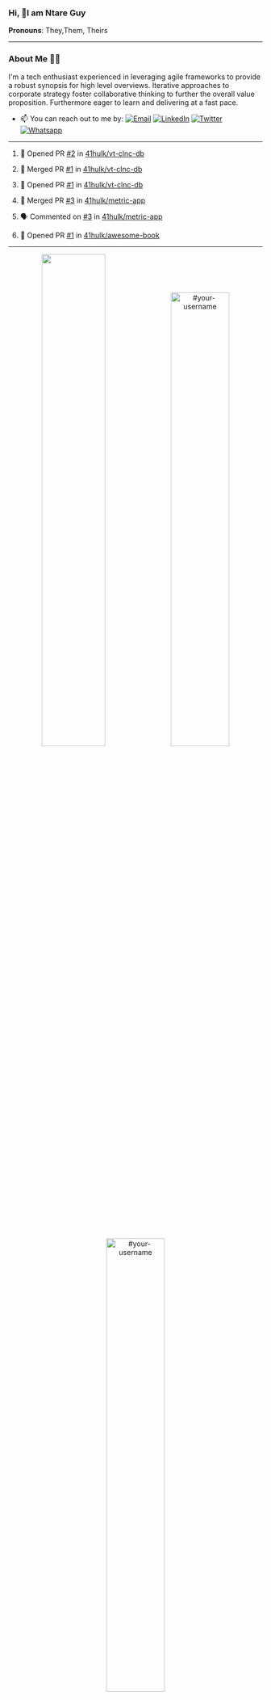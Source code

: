 ### Hi, 👋I am Ntare Guy

**Pronouns**: They,Them, Theirs

---

### About Me 👨‍💻

I'm a tech enthusiast experienced in leveraging agile frameworks to provide a robust synopsis for high level overviews. Iterative approaches to corporate strategy foster collaborative thinking to further the overall value proposition. Furthermore eager to learn and delivering at a fast pace.

- 📫 You can reach out to me by:
  [![Email](https://img.shields.io/badge/--gmail?label=Gmail&logo=Gmail&style=social)](mailto:gntare2@gmail.com)
  [![LinkedIn](https://img.shields.io/badge/--linkedin?label=LinkedIn&logo=LinkedIn&style=social)](https://www.linkedin.com/in/ntare-guy)
  [![Twitter](https://img.shields.io/badge/--twitter?label=Twitter&logo=Twitter&style=social)](https://twitter.com/ntare_guy)
  [![Whatsapp](https://img.shields.io/badge/--whatsapp?label=Whatsapp&logo=whatsapp&style=social)](https://api.whatsapp.com/send?phone=+250780770022&text=Hello%20Guy!%20%F0%9F%91%8B%F0%9F%8F%BB)

---

<!--START_SECTION:activity-->
1. 💪 Opened PR [#2](https://github.com/41hulk/vt-clnc-db/pull/2) in [41hulk/vt-clnc-db](https://github.com/41hulk/vt-clnc-db)

2. 🎉 Merged PR [#1](https://github.com/41hulk/vt-clnc-db/pull/1) in [41hulk/vt-clnc-db](https://github.com/41hulk/vt-clnc-db)
3. 💪 Opened PR [#1](https://github.com/41hulk/vt-clnc-db/pull/1) in [41hulk/vt-clnc-db](https://github.com/41hulk/vt-clnc-db)
4. 🎉 Merged PR [#3](https://github.com/41hulk/metric-app/pull/3) in [41hulk/metric-app](https://github.com/41hulk/metric-app)
5. 🗣 Commented on [#3](https://github.com/41hulk/metric-app/issues/3) in [41hulk/metric-app](https://github.com/41hulk/metric-app)
5. 💪 Opened PR [#1](https://github.com/41hulk/awesome-book/pull/1) in [41hulk/awesome-book](https://github.com/41hulk/awesome-book)
<!--END_SECTION:activity-->

---

<p align="center">
<img width="50%" src="https://github-readme-stats.vercel.app/api?username=41hulk&theme=highcontrast&hide_border=true alt="#your-username" />
<img width="48%" src="https://github-readme-stats.vercel.app/api/top-langs?username=41hulk&show_icons=true&theme=dark&locale=en&layout=compact&hide_border=true" alt="#your-username" />
<img width="48%" src="https://github-readme-streak-stats.herokuapp.com/?user=41hulk&theme=highcontrast&hide_border=true" alt="#your-username" />
</p>
